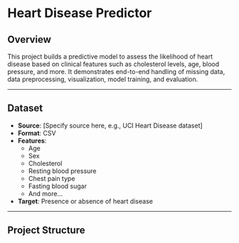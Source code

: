 # Heart Disease Predictor

## Overview

This project builds a predictive model to assess the likelihood of heart disease based on clinical features such as cholesterol levels, age, blood pressure, and more. It demonstrates end-to-end handling of missing data, data preprocessing, visualization, model training, and evaluation.

---

## Dataset

- **Source**: [Specify source here, e.g., UCI Heart Disease dataset]
- **Format**: CSV
- **Features**:
  - Age
  - Sex
  - Cholesterol
  - Resting blood pressure
  - Chest pain type
  - Fasting blood sugar
  - And more...
- **Target**: Presence or absence of heart disease

---

## Project Structure

